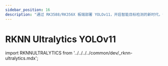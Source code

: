 ```yaml
---
sidebar_position: 16
description: "通过 RK3588/RK356X 板端部署 YOLOv11，开启智能目标检测的新时代，让技术与人文关怀在精准识别中完美融合"
---
```


# RKNN Ultralytics YOLOv11

import RKNNULTRALYTICS from '../../../../common/dev/\_rknn-ultralytics.mdx';

<RKNNULTRALYTICS />
